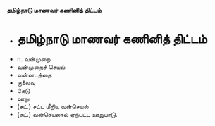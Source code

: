 **தமிழ்நாடு மாணவர் கணினித் திட்டம்**
- # தமிழ்நாடு மாணவர் கணினித் திட்டம்
- n. வன்முறை
- வன்முறைச் செயல்
- வன்னடத்தை
- குலைவு
- கேடு
- ஊறு
- (சட்.) சட்ட மீறிய வன்செயல்
- (சட்.) வன்செயலால் ஏற்பட்ட ஊறுபாடு.


